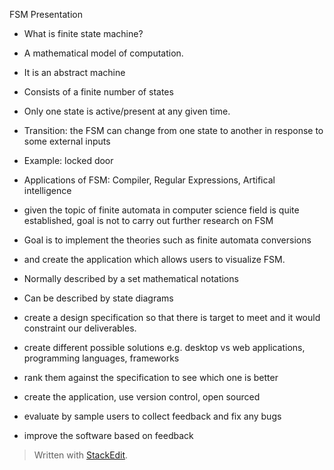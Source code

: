 FSM Presentation

- What is finite state machine?
- A mathematical model of computation. 
- It is an abstract machine
- Consists of a finite number of states
- Only one state is active/present at any given time.
- Transition: the FSM can change from one state to another in response to some external inputs
 - Example: locked door
- Applications of FSM: Compiler, Regular Expressions, Artifical intelligence

- given the topic of finite automata  in computer science field is quite established, goal is not to carry out further research on FSM
- Goal is to implement the theories such as finite automata conversions
- and create the application which allows users to visualize FSM.
- Normally described by a set mathematical notations
- Can be described by state diagrams

- create a design specification so that there is target to meet and it would constraint our deliverables.
- create different possible solutions e.g. desktop vs web applications, programming languages, frameworks
- rank them against the specification to see which one is better
- create the application, use version control, open sourced
- evaluate by sample users to collect feedback and fix any bugs
- improve the software based on feedback


> Written with [StackEdit](https://stackedit.io/).
<!--stackedit_data:
eyJoaXN0b3J5IjpbMTI3ODI3NDEyNl19
-->